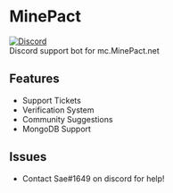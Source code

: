 # MinePact
[![Discord](https://discordapp.com/api/guilds/947002930362462208/widget.png)](https://discord.gg/DWju8vzEEc) <br>
Discord support bot for mc.MinePact.net 


## Features
- Support Tickets
- Verification System
- Community Suggestions
- MongoDB Support

## Issues
- Contact Sae#1649 on discord for help!